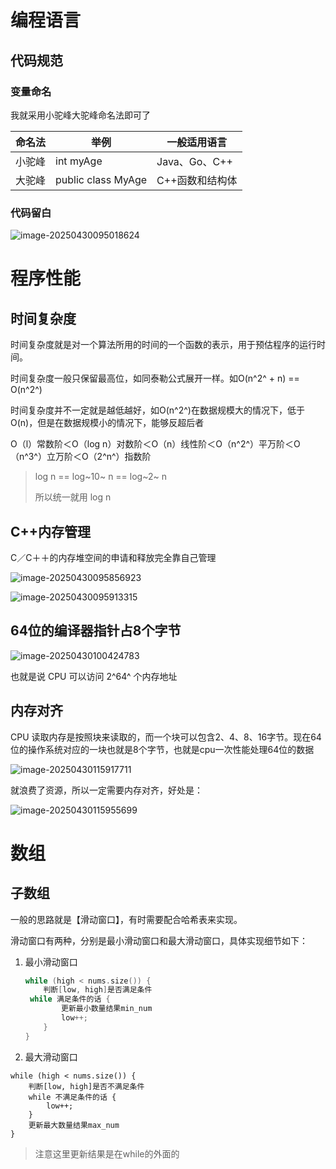 # 编程语言

## 代码规范

### 变量命名

我就采用小驼峰大驼峰命名法即可了

| 命名法 | 举例               | 一般适用语言    |
| ------ | ------------------ | --------------- |
| 小驼峰 | int myAge          | Java、Go、C++   |
| 大驼峰 | public class MyAge | C++函数和结构体 |

### 代码留白

![image-20250430095018624](assets/image-20250430095018624.png)

# 程序性能

## 时间复杂度

时间复杂度就是对一个算法所用的时间的一个函数的表示，用于预估程序的运行时间。

时间复杂度一般只保留最高位，如同泰勒公式展开一样。如O(n^2^ + n) == O(n^2^)



时间复杂度并不一定就是越低越好，如O(n^2^)在数据规模大的情况下，低于O(n)，但是在数据规模小的情况下，能够反超后者

O（l）常数阶＜O（log n）对数阶＜O（n）线性阶＜O（n^2^）平万阶＜O（n^3^）立万阶＜O（2^n^）指数阶  

> log n == log~10~ n ==  log~2~ n 
>
> 所以统一就用 log n

## C++内存管理

C／C＋＋的内存堆空间的申请和释放完全靠自己管理

![image-20250430095856923](assets/image-20250430095856923.png)

![image-20250430095913315](assets/image-20250430095913315.png)

## 64位的编译器指针占8个字节

![image-20250430100424783](assets/image-20250430100424783.png)

也就是说 CPU 可以访问 2^64^ 个内存地址

## 内存对齐

CPU 读取内存是按照块来读取的，而一个块可以包含2、4、8、16字节。现在64位的操作系统对应的一块也就是8个字节，也就是cpu一次性能处理64位的数据

![image-20250430115917711](assets/image-20250430115917711.png)

就浪费了资源，所以一定需要内存对齐，好处是：

![image-20250430115955699](assets/image-20250430115955699.png)



# 数组

## 子数组

一般的思路就是【滑动窗口】，有时需要配合哈希表来实现。

滑动窗口有两种，分别是最小滑动窗口和最大滑动窗口，具体实现细节如下：

1. 最小滑动窗口

   ```cpp
   while (high < nums.size()) {
       判断[low, high]是否满足条件
   	while 满足条件的话 {
           更新最小数量结果min_num
           low++;
       }
   }
   ```

   

2. 最大滑动窗口

```
while (high < nums.size()) {
    判断[low, high]是否不满足条件
	while 不满足条件的话 {
        low++;
    }
    更新最大数量结果max_num
}
```

> 注意这里更新结果是在while的外面的

















